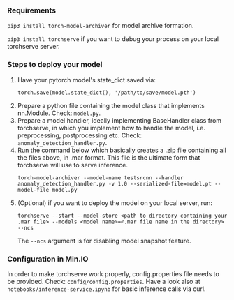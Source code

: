 ### Requirements
`pip3 install torch-model-archiver` for model archive formation.

`pip3 install torchserve` if you want to debug your process on your local torchserve server.
### Steps to deploy your model
1. Have your pytorch model's state_dict saved via:
   ```
   torch.save(model.state_dict(), '/path/to/save/model.pth')
   ```
2. Prepare a python file containing the model class that implements nn.Module. Check: `model.py`.
3. Prepare a model handler, ideally implementing BaseHandler class from torchserve, in which you implement how to handle the model, i.e. preprocessing, postprocessing etc. Check: `anomaly_detection_handler.py`.
4. Run the command below which basically creates a .zip file containing all the files above, in .mar format. This file is the ultimate form that torchserve will use to serve inference.
   ```
   torch-model-archiver --model-name testsrcnn --handler anomaly_detection_handler.py -v 1.0 --serialized-file=model.pt --model-file model.py
   ```
5. (Optional) if you want to deploy the model on your local server, run:
   ```
   torchserve --start --model-store <path to directory containing your .mar file> --models <model name>=<.mar file name in the directory> --ncs
   ```
   The ``--ncs`` argument is for disabling model snapshot feature.

### Configuration in Min.IO

In order to make torchserve work properly, config.properties file needs to be provided. Check: ``config/config.properties``.
Have a look also at `notebooks/inference-service.ipynb` for basic inference calls via curl.
